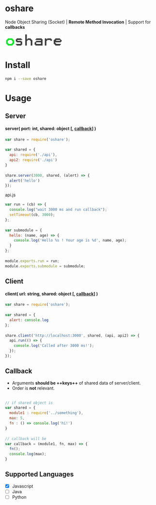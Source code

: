 # oshare
Node Object Sharing (Socket) | **Remote Method Invocation** | Support for **callbacks**

![](https://github.com/fcannizzaro/oshare/blob/master/logo.png?raw=true)

# Install

```sh
npm i --save oshare
```

# Usage

## Server

#### server( port: int, shared: object \[, [callback](#callback)\] )

```javascript
var share = require('oshare');

var shared = {
  api: require('./api'),
  api2: require('./api')
}

share.server(3000, shared, (alert) => {
  alert('hello')
});
```

api.js
```javascript
var run = (cb) => {
  console.log("wait 3000 ms and run callback");
  setTimeout(cb, 3000);
};

var submodule = {
  hello: (name, age) => {
    console.log('Hello %s ! Your age is %d', name, age);
  }
};

module.exports.run = run;
module.exports.submodule = submodule;
```

## Client

#### client( url: string, shared: object \[, [callback](#callback)\] )

```javascript
var share = require('oshare');

var shared = {
  alert: console.log
};

share.client('http://localhost:3000', shared, (api, api2) => {
  api.run(() => {
    console.log('Called after 3000 ms!');
  });
});
```

## Callback

- Arguments **should be ++keys++** of shared data of server/client.
- Order is **not** relevant.

```javascript

// if shared object is
var shared = {
  module1 : require('../something'),
  max: 5,
  fn : () => console.log('hi!')
}

// callback will be
var callback = (module1, fn, max) => {
  fn();
  console.log(max);
}
```

## Supported Languages
- [x] Javascript
- [ ] Java
- [ ] Python
